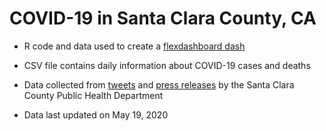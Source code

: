 # COVID-19 in Santa Clara County, CA

* R code and data used to create a [flexdashboard dash](https://www.jackjleescience.com/dataviz/covid19_scc.html)

* CSV file contains daily information about COVID-19 cases and deaths

* Data collected from [tweets](https://twitter.com/HealthySCC) and [press releases](https://www.sccgov.org/sites/phd/news/Pages/newsroom.aspx) by the Santa Clara County Public Health Department

* Data last updated on  May 19, 2020
